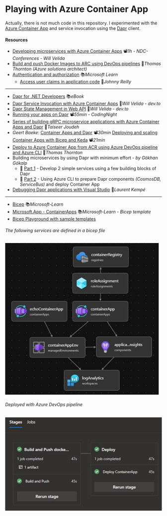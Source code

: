 # Playing with Azure Container App
Actually, there is not much code in this repository. I experimented with the [Azure Container App](https://learn.microsoft.com/en-us/azure/container-apps/overview) and service invocation using the [Dapr](https://dapr.io/) client.

#### Resources

- [Developing microservices with Azure Container Apps](https://youtu.be/ILH1tJp0Vac) 📽️*1h - NDC-Conferences - Will Velida*
- [Build and push Docker Images to ARC using DevOps pipelines](https://thomasthornton.cloud/2021/12/16/build-and-push-docker-images-to-azure-container-registry-using-azure-devops-pipelines) 📓*Thomas Thornton (Azure solutions architect)*
- [Authentication and authorization](https://learn.microsoft.com/en-us/azure/container-apps/authentication) 📚*Microsoft Learn*
  - [Access user claims in application code](https://johnnyreilly.com/azure-container-apps-easy-auth-and-dotnet-authentication) 📓*Johnny Reilly*
---
- [Dapr for .NET Developers](https://learn.microsoft.com/en-us/dotnet/architecture/dapr-for-net-developers) 📚*eBook*
- [Dapr Service Invocation with Azure Container Apps](https://dev.to/willvelida/dapr-service-invocation-with-azure-container-apps-41p8) 📓*Will Velida - dev.to*
- [Dapr State Management in Web API](https://dev.to/willvelida/implementing-dapr-state-management-in-aspnet-core-web-apis-42lk) 📓*Will Velida - dev.to*
- [Running your apps on Dapr](https://youtu.be/UoU7DmkXQNI) 📽️*55min - CodingNight*
- [Series of building gRPC microservice applications with Azure Container Apps and Dapr](https://bitoftech.net/2022/08/25/tutorial-building-microservice-applications-azure-container-apps-dapr) 📓*Taiseer Joudeh*
- *Geert Baeke*: [Container Apps and Dapr](https://youtu.be/s96io88CM6A) 📽️*30min* [Deploying and scaling Container Apps with Bicep and Keda](https://youtu.be/z_QnOKVpbkA) 📽️*21min*
- [Deploy to Azure Container App from ACR using Azure DevOps pipeline and Azure CLI](https://thomasthornton.cloud/2022/02/11/deploy-to-azure-container-app-from-azure-container-registry-using-a-ci-cd-azure-devops-pipeline-and-azure-cli) 📓*Thomas Thornton*
- Building microservices by using Dapr with minimum effort - *by Gökhan Gökalp*
  - 📓 [Part 1](https://www.gokhan-gokalp.com/en/building-microservices-by-using-dapr-and-net-with-minimum-effort-01) - Develop 2 simple services using a few building blocks of Dapr
  - 📓 [Part 2](https://www.gokhan-gokalp.com/en/building-microservices-by-using-dapr-and-net-with-minimum-effort-02-azure-container-apps) - Using Azure CLI to prepare Dapr components *(CosmosDB, ServiceBus)* and deploy Container App
- [Debugging Dapr applications with Visual Studio](https://laurentkempe.com/2023/02/27/debugging-dapr-applications-with-rider-or-visual-studio-a-better-way) 📓*Laurent Kempé*
---
- [Bicep](https://learn.microsoft.com/en-us/azure/azure-resource-manager/bicep/overview) 📚*Microsoft-Learn*
- [Microsoft.App - ContainerApps](https://learn.microsoft.com/en-us/azure/templates/microsoft.app/containerapps?pivots=deployment-language-bicep) 📚*Microsoft-Learn - Bicep template*
- [Bicep Playground with sample templates](https://bicepdemo.z22.web.core.windows.net)

###### The following services are defined in a bicep file

![Bicep-Visualize-main](images/Bicep-Visualize-main.JPG)

###### Deployed with Azure DevOps pipeline

![DevOps-Pipeline](images/DevOps-Pipeline.JPG)